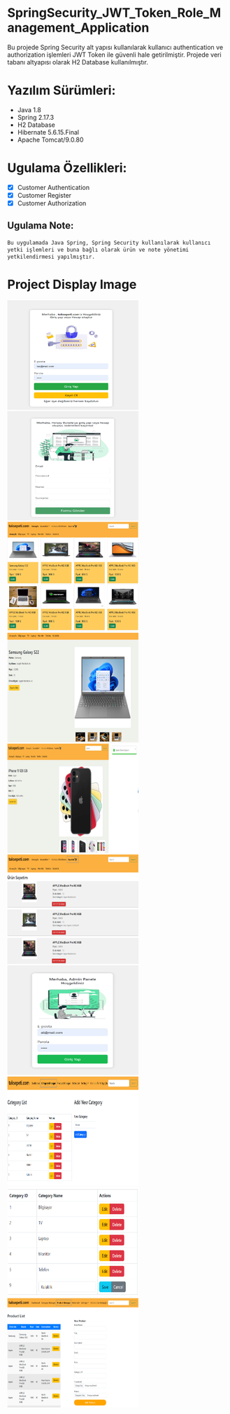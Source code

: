 # SpringSecurity_JWT_Token_Role_Management_Application
Bu projede Spring Security alt yapısı kullanılarak kullanıcı authentication ve authorization işlemleri   JWT Token  ile güvenli hale getirilmiştir. Projede veri tabanı altyapısı olarak H2 Database kullanılmıştır.



# Yazılım Sürümleri:

- Java 1.8
- Spring 2.17.3
- H2 Database
- Hibernate 5.6.15.Final
- Apache Tomcat/9.0.80
  
    
# Ugulama Özellikleri:


- [x] Customer Authentication
- [x] Customer Register
- [x] Customer Authorization 

## Ugulama Note:
```
Bu uygulamada Java Spring, Spring Security kullanılarak kullanıcı yetki işlemleri ve buna bağlı olarak ürün ve note yönetimi yetkilendirmesi yapılmıştır.
```


# Project Display Image
<p>

<img src="https://github.com/isahatipoglu74/SpringRest_Eticaret/blob/main/eticaret_images/1.png" width="300" height="250" margin="10" padding="10" style="max-width:100%;"></a>
<img src="https://github.com/isahatipoglu74/SpringRest_Eticaret/blob/main/eticaret_images/2.png" width="300" height="250" margin="10" padding="10" style="max-width:100%;"></a>
<img src="https://github.com/isahatipoglu74/SpringRest_Eticaret/blob/main/eticaret_images/3.png" width="300" height="250" margin="10" padding="10" style="max-width:100%;"></a>
<img src="https://github.com/isahatipoglu74/SpringRest_Eticaret/blob/main/eticaret_images/4.png" width="300" height="250" margin="10" padding="10" style="max-width:100%;"></a>
<img src="https://github.com/isahatipoglu74/SpringRest_Eticaret/blob/main/eticaret_images/5.png" width="300" height="250" margin="10" padding="10" style="max-width:100%;"></a>
<img src="https://github.com/isahatipoglu74/SpringRest_Eticaret/blob/main/eticaret_images/6.png" width="300" height="250" margin="10" padding="10" style="max-width:100%;"></a>
<img src="https://github.com/isahatipoglu74/SpringRest_Eticaret/blob/main/eticaret_images/7.png" width="300" height="250" margin="10" padding="10" style="max-width:100%;"></a>
<img src="https://github.com/isahatipoglu74/SpringRest_Eticaret/blob/main/eticaret_images/8.png" width="300" height="250" margin="10" padding="10" style="max-width:100%;"></a>
<img src="https://github.com/isahatipoglu74/SpringRest_Eticaret/blob/main/eticaret_images/9.png" width="300" height="250" margin="10" padding="10" style="max-width:100%;"></a>
<img src="https://github.com/isahatipoglu74/SpringRest_Eticaret/blob/main/eticaret_images/10.png" width="300" height="250" margin="10" padding="10" style="max-width:100%;"></a>
</p>


